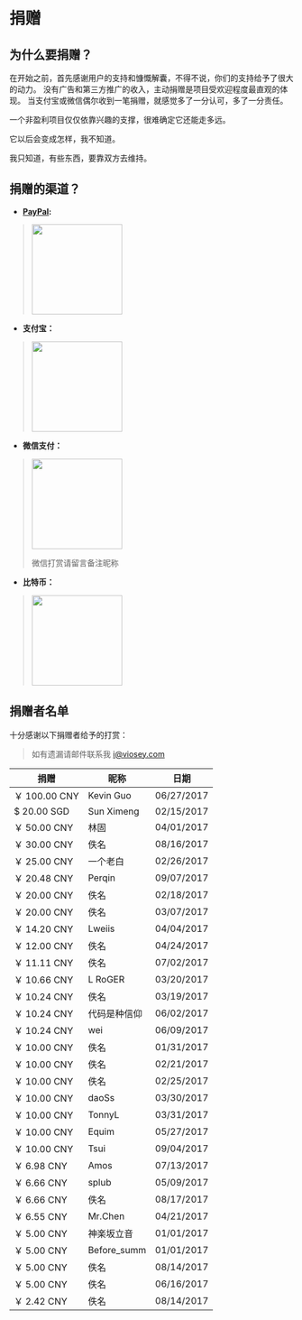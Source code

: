 # 捐赠

## 为什么要捐赠？

在开始之前，首先感谢用户的支持和慷慨解囊，不得不说，你们的支持给予了很大的动力。
没有广告和第三方推广的收入，主动捐赠是项目受欢迎程度最直观的体现。
当支付宝或微信偶尔收到一笔捐赠，就感觉多了一分认可，多了一分责任。

一个非盈利项目仅仅依靠兴趣的支撑，很难确定它还能走多远。

它以后会变成怎样，我不知道。

我只知道，有些东西，要靠双方去维持。

## 捐赠的渠道？

- **[PayPal](https://www.paypal.me/VioseyH/2.89):**
><img src="https://github.elemecdn.com/neko-dev/material-theme-docs/1.5.3.3/static/img/QRcode/PayPal.png" width="160px" height="160px">
- **支付宝：**
><img src="https://github.elemecdn.com/neko-dev/material-theme-docs/1.5.3.3/static/img/QRcode/AliPay.png" width="160px" height="160px">
- **微信支付：**
><img src="https://github.elemecdn.com/neko-dev/material-theme-docs/1.5.3.3/static/img/QRcode/WeChan.png" width="160px" height="160px">
>
>微信打赏请留言备注昵称
- **比特币：**
><img src="https://github.elemecdn.com/neko-dev/material-theme-docs/1.5.3.3/static/img/QRcode/BTC.png" width="160px" height="160px">

## 捐赠者名单

十分感谢以下捐赠者给予的打赏：
>如有遗漏请邮件联系我 [i@viosey.com](mailto:i@viosey.com)

| 捐赠 | 昵称 | 日期 |
| ---- | --- | ---- |
| ￥ 100.00 CNY | Kevin Guo | 06/27/2017 |
| $ 20.00 SGD | Sun Ximeng | 02/15/2017 |
| ￥ 50.00 CNY | 林固 | 04/01/2017 |
| ￥ 30.00 CNY | 佚名 | 08/16/2017 |
| ￥ 25.00 CNY | 一个老白 | 02/26/2017 |
| ￥ 20.48 CNY | Perqin | 09/07/2017 |
| ￥ 20.00 CNY | 佚名 | 02/18/2017 |
| ￥ 20.00 CNY | 佚名 | 03/07/2017 |
| ￥ 14.20 CNY | Lweiis | 04/04/2017 |
| ￥ 12.00 CNY | 佚名 | 04/24/2017 |
| ￥ 11.11 CNY | 佚名 | 07/02/2017 |
| ￥ 10.66 CNY | L RoGER | 03/20/2017 |
| ￥ 10.24 CNY | 佚名 | 03/19/2017 |
| ￥ 10.24 CNY | 代码是种信仰 | 06/02/2017 |
| ￥ 10.24 CNY | wei | 06/09/2017 |
| ￥ 10.00 CNY | 佚名 | 01/31/2017 |
| ￥ 10.00 CNY | 佚名 | 02/21/2017 |
| ￥ 10.00 CNY | 佚名 | 02/25/2017 |
| ￥ 10.00 CNY | daoSs | 03/30/2017 |
| ￥ 10.00 CNY | TonnyL | 03/31/2017 |
| ￥ 10.00 CNY | Equim | 05/27/2017 |
| ￥ 10.00 CNY | Tsui | 09/04/2017 |
| ￥ 6.98 CNY | Amos | 07/13/2017 |
| ￥ 6.66 CNY | splub | 05/09/2017 |
| ￥ 6.66 CNY | 佚名 | 08/17/2017 |
| ￥ 6.55 CNY | Mr.Chen | 04/21/2017 |
| ￥ 5.00 CNY | 神楽坂立音 | 01/01/2017 |
| ￥ 5.00 CNY | Before_summ | 01/01/2017 |
| ￥ 5.00 CNY | 佚名 | 08/14/2017 |
| ￥ 5.00 CNY | 佚名 | 06/16/2017 |
| ￥ 2.42 CNY | 佚名 | 08/14/2017 |